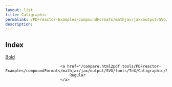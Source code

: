 ```yaml
---
layout: list
title: Caligraphic
permalink: /PDFreactor-Examples/compoundFormats/mathjax/jax/output/SVG/fonts/TeX/Caligraphic/
description: 
---
```


## Index
<div class="boxes">
                            <a href="/compare.html2pdf.tools/PDFreactor-Examples/compoundFormats/mathjax/jax/output/SVG/fonts/TeX/Caligraphic/Bold/">
                                Bold
                            </a>

                            <a href="/compare.html2pdf.tools/PDFreactor-Examples/compoundFormats/mathjax/jax/output/SVG/fonts/TeX/Caligraphic/Regular/">
                                Regular
                            </a>
</div>


